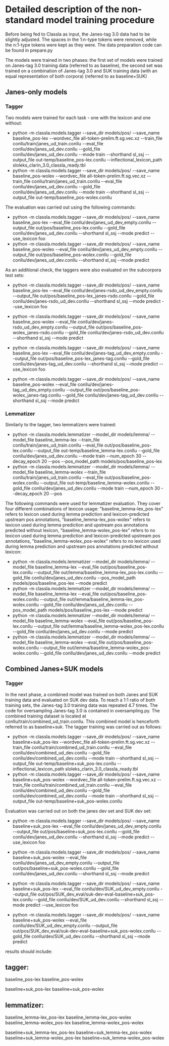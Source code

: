 # Detailed description of the non-standard model training procedure

Before being fed to Classla as input, the Janes-tag 3.0 data had to be slightly adjusted. The spaces in the 1:n-type tokens were removed, while the n:1-type tokens were kept as they were. The data preparation code can be found in prepare.py

The models were trained in two phases: the first set of models were trained on Janes-tag 3.0 training data (referred to as baseline), the second set was trained on a combination of Janes-tag 3.0 and SUK training data (with an equal representation of both corpora) (referred to as baseline+SUK)

## Janes-only models

### Tagger

Two models were trained for each task - one with the lexicon and one without:

- python -m classla.models.tagger --save_dir models/pos/ --save_name baseline_pos-lex --wordvec_file all-token-prelim.ft.sg.vec.xz --train_file conllu/train/janes_ud_train.conllu --eval_file conllu/dev/janes_ud_dev.conllu --gold_file conllu/dev/janes_ud_dev.conllu --mode train --shorthand sl_ssj --output_file out-temp/baseline_pos-lex.conllu --inflectional_lexicon_path sloleks_clarin_3.0_classla_ready.tbl
- python -m classla.models.tagger --save_dir models/pos/ --save_name baseline_pos-wolex --wordvec_file all-token-prelim.ft.sg.vec.xz --train_file conllu/train/janes_ud_train.conllu --eval_file conllu/dev/janes_ud_dev.conllu --gold_file conllu/dev/janes_ud_dev.conllu --mode train --shorthand sl_ssj --output_file out-temp/baseline_pos-wolex.conllu

The evaluation was carried out using the following commands:

- python -m classla.models.tagger --save_dir models/pos/ --save_name baseline_pos-lex --eval_file conllu/dev/janes_ud_dev_empty.conllu --output_file out/pos/baseline_pos-lex.conllu --gold_file conllu/dev/janes_ud_dev.conllu --shorthand sl_ssj --mode predict --use_lexicon foo
- python -m classla.models.tagger --save_dir models/pos/ --save_name baseline_pos-wolex --eval_file conllu/dev/janes_ud_dev_empty.conllu --output_file out/pos/baseline_pos-wolex.conllu --gold_file conllu/dev/janes_ud_dev.conllu --shorthand sl_ssj --mode predict

As an additional check, the taggers were also evaluated on the subcorpora test sets:

- python -m classla.models.tagger --save_dir models/pos/ --save_name baseline_pos-lex --eval_file conllu/dev/janes-rsdo_ud_dev_empty.conllu --output_file out/pos/baseline_pos-lex_janes-rsdo.conllu --gold_file conllu/dev/janes-rsdo_ud_dev.conllu --shorthand sl_ssj --mode predict --use_lexicon foo
- python -m classla.models.tagger --save_dir models/pos/ --save_name baseline_pos-wolex --eval_file conllu/dev/janes-rsdo_ud_dev_empty.conllu --output_file out/pos/baseline_pos-wolex_janes-rsdo.conllu --gold_file conllu/dev/janes-rsdo_ud_dev.conllu --shorthand sl_ssj --mode predict

- python -m classla.models.tagger --save_dir models/pos/ --save_name baseline_pos-lex --eval_file conllu/dev/janes-tag_ud_dev_empty.conllu --output_file out/pos/baseline_pos-lex_janes-tag.conllu --gold_file conllu/dev/janes-tag_ud_dev.conllu --shorthand sl_ssj --mode predict --use_lexicon foo
- python -m classla.models.tagger --save_dir models/pos/ --save_name baseline_pos-wolex --eval_file conllu/dev/janes-tag_ud_dev_empty.conllu --output_file out/pos/baseline_pos-wolex_janes-tag.conllu --gold_file conllu/dev/janes-tag_ud_dev.conllu --shorthand sl_ssj --mode predict

### Lemmatizer

Similarly to the tagger, two lemmatizers were trained:

- python -m classla.models.lemmatizer --model_dir models/lemma/ --model_file baseline_lemma-lex --train_file conllu/train/janes_ud_train.conllu --eval_file out/pos/baseline_pos-lex.conllu --output_file out-temp/baseline_lemma-lex.conllu --gold_file conllu/dev/janes_ud_dev.conllu --mode train --num_epoch 30 --decay_epoch 20 --pos --pos_model_path models/pos/baseline_pos-lex
- python -m classla.models.lemmatizer --model_dir models/lemma/ --model_file baseline_lemma-wolex --train_file conllu/train/janes_ud_train.conllu --eval_file out/pos/baseline_pos-wolex.conllu --output_file out-temp/baseline_lemma-wolex.conllu --gold_file conllu/dev/janes_ud_dev.conllu --mode train --num_epoch 30 --decay_epoch 20 --pos

The following commands were used for lemmatizer evaluation. They cover four different combinations of lexicon usage: "baseline_lemma-lex_pos-lex" refers to lexicon used during lemma prediction and lexicon-predicted upstream pos annotations, "baseline_lemma-lex_pos-wolex" refers to lexicon used during lemma prediction and upstream pos annotations predicted without lexicon,
"baseline_lemma-wolex_pos-lex" refers to no lexicon used during lemma prediction and lexicon-predicted upstream pos annotations, "baseline_lemma-wolex_pos-wolex" refers to no lexicon used during lemma prediction and upstream pos annotations predicted without lexicon:

- python -m classla.models.lemmatizer --model_dir models/lemma/ --model_file baseline_lemma-lex --eval_file out/pos/baseline_pos-lex.conllu --output_file out/lemma/baseline_lemma-lex_pos-lex.conllu --gold_file conllu/dev/janes_ud_dev.conllu --pos_model_path models/pos/baseline_pos-lex --mode predict
- python -m classla.models.lemmatizer --model_dir models/lemma/ --model_file baseline_lemma-lex --eval_file out/pos/baseline_pos-wolex.conllu --output_file out/lemma/baseline_lemma-lex_pos-wolex.conllu --gold_file conllu/dev/janes_ud_dev.conllu --pos_model_path models/pos/baseline_pos-lex --mode predict
- python -m classla.models.lemmatizer --model_dir models/lemma/ --model_file baseline_lemma-wolex --eval_file out/pos/baseline_pos-lex.conllu --output_file out/lemma/baseline_lemma-wolex_pos-lex.conllu --gold_file conllu/dev/janes_ud_dev.conllu --mode predict
- python -m classla.models.lemmatizer --model_dir models/lemma/ --model_file baseline_lemma-wolex --eval_file out/pos/baseline_pos-wolex.conllu --output_file out/lemma/baseline_lemma-wolex_pos-wolex.conllu --gold_file conllu/dev/janes_ud_dev.conllu --mode predict

## Combined Janes+SUK models

### Tagger

In the next phase, a combined model was trained on both Janes and SUK training data and evaluated on SUK dev data. To reach a 1:1 ratio of both training sets, the Janes-tag 3.0 training data was repeated 4.7 times. The code for oversampling Janes-tag 3.0 is contained in oversampling.py.
The combined training dataset is located at conllu/train/combined_ud_train.conllu. This combined model is henceforth referred to as baseline+suk. The tagger training was carried out as follows:

- python -m classla.models.tagger --save_dir models/pos/ --save_name baseline+suk_pos-lex --wordvec_file all-token-prelim.ft.sg.vec.xz --train_file conllu/train/combined_ud_train.conllu --eval_file conllu/dev/combined_ud_dev.conllu --gold_file conllu/dev/combined_ud_dev.conllu --mode train --shorthand sl_ssj --output_file out-temp/baseline+suk_pos-lex.conllu --inflectional_lexicon_path sloleks_clarin_3.0_classla_ready.tbl
- python -m classla.models.tagger --save_dir models/pos/ --save_name baseline+suk_pos-wolex --wordvec_file all-token-prelim.ft.sg.vec.xz --train_file conllu/train/combined_ud_train.conllu --eval_file conllu/dev/combined_ud_dev.conllu --gold_file conllu/dev/combined_ud_dev.conllu --mode train --shorthand sl_ssj --output_file out-temp/baseline+suk_pos-wolex.conllu

Evaluation was carried out on both the janes dev set and SUK dev set:

- python -m classla.models.tagger --save_dir models/pos/ --save_name baseline+suk_pos-lex --eval_file conllu/dev/janes_ud_dev_empty.conllu --output_file out/pos/baseline+suk_pos-lex.conllu --gold_file conllu/dev/janes_ud_dev.conllu --shorthand sl_ssj --mode predict --use_lexicon foo
- python -m classla.models.tagger --save_dir models/pos/ --save_name baseline+suk_pos-wolex --eval_file conllu/dev/janes_ud_dev_empty.conllu --output_file out/pos/baseline+suk_pos-wolex.conllu --gold_file conllu/dev/janes_ud_dev.conllu --shorthand sl_ssj --mode predict

- python -m classla.models.tagger --save_dir models/pos/ --save_name baseline+suk_pos-lex --eval_file conllu/dev/SUK_ud_dev_empty.conllu --output_file out/pos/SUK_dev_eval/suk-dev-eval-baseline+suk_pos-lex.conllu --gold_file conllu/dev/SUK_ud_dev.conllu --shorthand sl_ssj --mode predict --use_lexicon foo
- python -m classla.models.tagger --save_dir models/pos/ --save_name baseline+suk_pos-wolex --eval_file conllu/dev/SUK_ud_dev_empty.conllu --output_file out/pos/SUK_dev_eval/suk-dev-eval-baseline+suk_pos-wolex.conllu --gold_file conllu/dev/SUK_ud_dev.conllu --shorthand sl_ssj --mode predict







results should include:

tagger:
--------

baseline_pos-lex
baseline_pos-wolex

baseline+suk_pos-lex
baseline+suk_pos-wolex


lemmatizer:
--------

baseline_lemma-lex_pos-lex
baseline_lemma-lex_pos-wolex
baseline_lemma-wolex_pos-lex
baseline_lemma-wolex_pos-wolex

baseline+suk_lemma-lex_pos-lex
baseline+suk_lemma-lex_pos-wolex
baseline+suk_lemma-wolex_pos-lex
baseline+suk_lemma-wolex_pos-wolex

